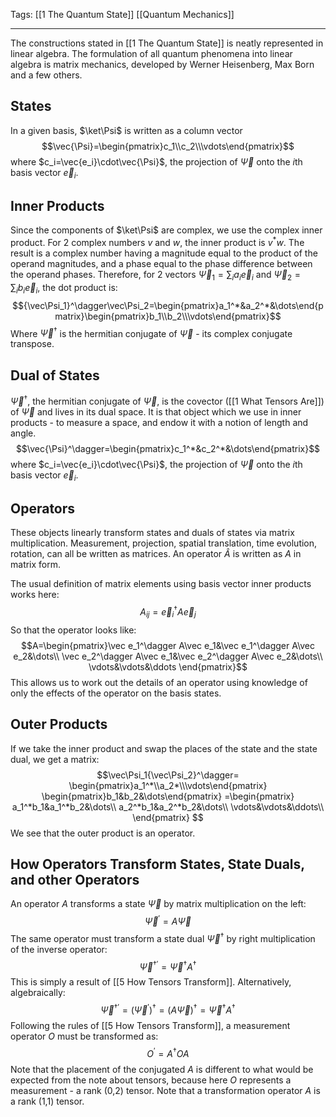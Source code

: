 Tags: [[1 The Quantum State]] [[Quantum Mechanics]]
___
The constructions stated in [[1 The Quantum State]] is neatly represented in linear algebra. The formulation of all quantum phenomena into linear algebra is matrix mechanics, developed by Werner Heisenberg, Max Born and a few others. 
## States
In a given basis, $\ket\Psi$ is written as a column vector 
$$\vec{\Psi}=\begin{pmatrix}c_1\\c_2\\\vdots\end{pmatrix}$$
where $c_i=\vec{e_i}\cdot\vec{\Psi}$, the projection of $\vec{\Psi}$ onto the $i$th basis vector $\vec{e}_i$. 
## Inner Products
Since the components of $\ket\Psi$ are complex, we use the complex inner product. For 2 complex numbers $v$ and $w$, the inner product is $v^*w$. The result is a complex number having a magnitude equal to the product of the operand magnitudes, and a phase equal to the phase difference between the operand phases. Therefore, for 2 vectors $\vec \Psi_1=\sum_i a_i\vec e_i$ and $\vec\Psi_2=\sum_i b_i\vec e_i$, the dot product is:
$${\vec\Psi_1}^\dagger\vec\Psi_2=\begin{pmatrix}a_1^*&a_2^*&\dots\end{pmatrix}\begin{pmatrix}b_1\\b_2\\\vdots\end{pmatrix}$$
Where ${\vec\Psi}^\dagger$ is the hermitian conjugate of $\vec\Psi$ - its complex conjugate transpose. 
## Dual of States
$\vec\Psi^\dagger$, the hermitian conjugate of $\vec\Psi$, is the covector ([[1 What Tensors Are]]) of $\vec\Psi$ and lives in its dual space. It is that object which we use in inner products - to measure a space, and endow it with a notion of length and angle.  
$$\vec{\Psi}^\dagger=\begin{pmatrix}c_1^*&c_2^*&\dots\end{pmatrix}$$
where $c_i=\vec{e_i}\cdot\vec{\Psi}$, the projection of $\vec{\Psi}$ onto the $i$th basis vector $\vec{e}_i$. 
## Operators
These objects linearly transform states and duals of states via matrix multiplication. Measurement, projection, spatial translation, time evolution, rotation, can all be written as matrices. An operator $\hat A$ is written as $A$ in matrix form.

The usual definition of matrix elements using basis vector inner products works here:
$$A_{ij}=\vec e_i^\dagger A\vec e_j$$
So that the operator looks like:
$$A=\begin{pmatrix}\vec e_1^\dagger A\vec e_1&\vec e_1^\dagger A\vec e_2&\dots\\
\vec e_2^\dagger A\vec e_1&\vec e_2^\dagger A\vec e_2&\dots\\
\vdots&\vdots&\ddots
\end{pmatrix}$$
This allows us to work out the details of an operator using knowledge of only the effects of the operator on the basis states. 
## Outer Products
If we take the inner product and swap the places of the state and the state dual, we get a matrix:
$$\vec\Psi_1{\vec\Psi_2}^\dagger=
\begin{pmatrix}a_1^*\\a_2*\\\vdots\end{pmatrix}
\begin{pmatrix}b_1&b_2&\dots\end{pmatrix}
=\begin{pmatrix}
a_1^*b_1&a_1^*b_2&\dots\\
a_2^*b_1&a_2^*b_2&\dots\\
\vdots&\vdots&\ddots\\
\end{pmatrix}
$$
We see that the outer product is an operator. 
## How Operators Transform States, State Duals, and other Operators
An operator $A$ transforms a state $\vec\Psi$ by matrix multiplication on the left:
$$\vec\Psi^\prime=A\vec\Psi$$
The same operator must transform a state dual $\vec\Psi^\dagger$ by right multiplication of the inverse operator:
$$\vec\Psi^{\dagger\prime}=\vec\Psi^\dagger A^\dagger$$
This is simply a result of [[5 How Tensors Transform]]. Alternatively, algebraically:
$$\vec\Psi^{\dagger\prime}=\left(\vec\Psi^{\prime}\right)^\dagger
=\left(A\vec\Psi\right)^\dagger
=\vec\Psi^\dagger A^\dagger$$
Following the rules of [[5 How Tensors Transform]], a measurement operator $O$ must be transformed as:
$$O^\prime=A^\dagger OA$$
Note that the placement of the conjugated $A$ is different to what would be expected from the note about tensors, because here $O$ represents a measurement - a rank (0,2) tensor. Note that a transformation operator $A$ is a rank (1,1) tensor. 